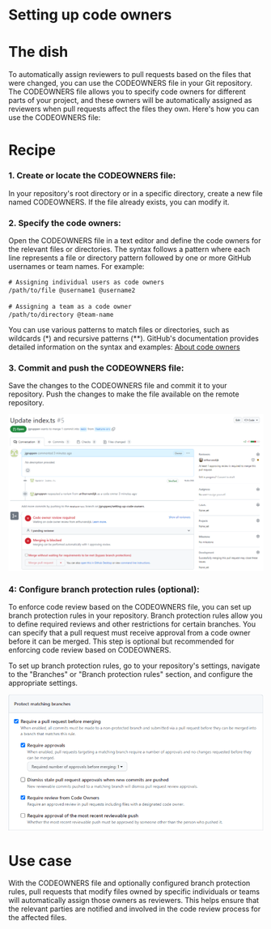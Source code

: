 # Setting up code owners


# The dish

To automatically assign reviewers to pull requests based on the files that were changed, you can use the CODEOWNERS file in your Git repository. The CODEOWNERS file allows you to specify code owners for different parts of your project, and these owners will be automatically assigned as reviewers when pull requests affect the files they own. Here's how you can use the CODEOWNERS file:

# Recipe

### 1. Create or locate the CODEOWNERS file: 
In your repository's root directory or in a specific directory, create a new file named CODEOWNERS. If the file already exists, you can modify it.

### 2. Specify the code owners: 
Open the CODEOWNERS file in a text editor and define the code owners for the relevant files or directories. The syntax follows a pattern where each line represents a file or directory pattern followed by one or more GitHub usernames or team names. For example:
```
# Assigning individual users as code owners
/path/to/file @username1 @username2

# Assigning a team as a code owner
/path/to/directory @team-name
``` 
You can use various patterns to match files or directories, such as wildcards (*) and recursive patterns (**). GitHub's documentation provides detailed information on the syntax and examples: [About code owners](https://docs.github.com/en/repositories/managing-your-repositorys-settings-and-features/customizing-your-repository/about-code-owners)

### 3. Commit and push the CODEOWNERS file: 
Save the changes to the CODEOWNERS file and commit it to your repository. Push the changes to make the file available on the remote repository.

![image](./resources//setting-up-code-owners-01.png)

### 4: Configure branch protection rules (optional): 
To enforce code review based on the CODEOWNERS file, you can set up branch protection rules in your repository. Branch protection rules allow you to define required reviews and other restrictions for certain branches. You can specify that a pull request must receive approval from a code owner before it can be merged. This step is optional but recommended for enforcing code review based on CODEOWNERS. 

To set up branch protection rules, go to your repository's settings, navigate to the "Branches" or "Branch protection rules" section, and configure the appropriate settings.

![image](./resources//setting-up-code-owners-02.png)



# Use case
With the CODEOWNERS file and optionally configured branch protection rules, pull requests that modify files owned by specific individuals or teams will automatically assign those owners as reviewers. This helps ensure that the relevant parties are notified and involved in the code review process for the affected files.